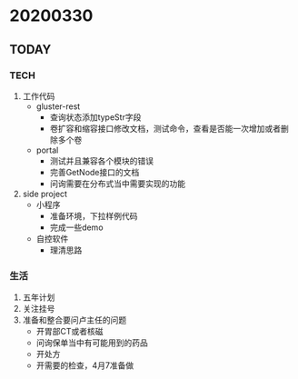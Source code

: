 # 20200330

## TODAY

### TECH

1. 工作代码
   + gluster-rest
     + 查询状态添加typeStr字段
     + 卷扩容和缩容接口修改文档，测试命令，查看是否能一次增加或者删除多个卷
   + portal
     + 测试并且兼容各个模块的错误
     + 完善GetNode接口的文档
     + 问询需要在分布式当中需要实现的功能
2. side project
   + 小程序
     + 准备环境，下拉样例代码
     + 完成一些demo
   + 自控软件
     + 理清思路

### 生活

1. 五年计划
2. 关注挂号
3. 准备和整合要问卢主任的问题
   + 开胃部CT或者核磁
   + 问询保单当中有可能用到的药品
   + 开处方
   + 开需要的检查，4月7准备做